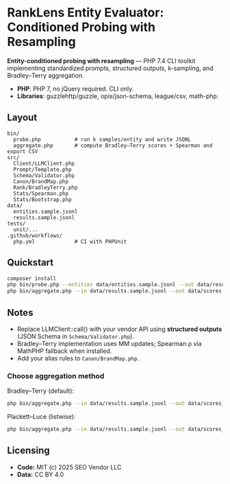 # RankLens Entity Evaluator: Conditioned Probing with Resampling
**Entity-conditioned probing with resampling** — PHP 7.4 CLI toolkit implementing standardized prompts, structured outputs, k-sampling, and Bradley–Terry aggregation.

- **PHP**: PHP 7, no jQuery required. CLI only.
- **Libraries**: guzzlehttp/guzzle, opis/json-schema, league/csv, math-php.

## Layout
```
bin/
  probe.php           # run k samples/entity and write JSONL
  aggregate.php       # compute Bradley–Terry scores + Spearman and export CSV
src/
  Client/LLMClient.php
  Prompt/Template.php
  Schema/Validator.php
  Canon/BrandMap.php
  Rank/BradleyTerry.php
  Stats/Spearman.php
  Stats/Bootstrap.php
data/
  entities.sample.jsonl
  results.sample.jsonl
tests/
  unit/...
.github/workflows/
  php.yml             # CI with PHPUnit
```
## Quickstart
```bash
composer install
php bin/probe.php --entities data/entities.sample.jsonl --out data/results.sample.jsonl --k 100 --n 10 --temperature 0.5
php bin/aggregate.php --in data/results.sample.jsonl --out data/scores.csv
```
## Notes
- Replace LLMClient::call() with your vendor API using **structured outputs** (JSON Schema in `Schema/Validator.php`).
- Bradley–Terry implementation uses MM updates; Spearman ρ via MathPHP fallback when installed.
- Add your alias rules to `Canon/BrandMap.php`.


### Choose aggregation method
Bradley–Terry (default):
```bash
php bin/aggregate.php --in data/results.sample.jsonl --out data/scores_bt.csv --method bt
```

Plackett–Luce (listwise):
```bash
php bin/aggregate.php --in data/results.sample.jsonl --out data/scores_pl.csv --method pl
```

## Licensing
- **Code:** MIT (c) 2025 SEO Vendor LLC
- **Data:** CC BY 4.0
